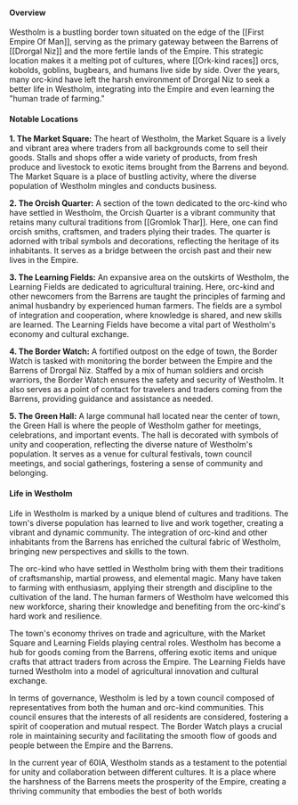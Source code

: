 

#### Overview

Westholm is a bustling border town situated on the edge of the [[First Empire Of Man]], serving as the primary gateway between the Barrens of [[Drorgal Niz]] and the more fertile lands of the Empire. This strategic location makes it a melting pot of cultures, where [[Ork-kind races]] orcs, kobolds, goblins, bugbears, and humans live side by side. Over the years, many orc-kind have left the harsh environment of Drorgal Niz to seek a better life in Westholm, integrating into the Empire and even learning the "human trade of farming."

#### Notable Locations

**1. The Market Square:** The heart of Westholm, the Market Square is a lively and vibrant area where traders from all backgrounds come to sell their goods. Stalls and shops offer a wide variety of products, from fresh produce and livestock to exotic items brought from the Barrens and beyond. The Market Square is a place of bustling activity, where the diverse population of Westholm mingles and conducts business.

**2. The Orcish Quarter:** A section of the town dedicated to the orc-kind who have settled in Westholm, the Orcish Quarter is a vibrant community that retains many cultural traditions from [[Gromlok Thar]]. Here, one can find orcish smiths, craftsmen, and traders plying their trades. The quarter is adorned with tribal symbols and decorations, reflecting the heritage of its inhabitants. It serves as a bridge between the orcish past and their new lives in the Empire.

**3. The Learning Fields:** An expansive area on the outskirts of Westholm, the Learning Fields are dedicated to agricultural training. Here, orc-kind and other newcomers from the Barrens are taught the principles of farming and animal husbandry by experienced human farmers. The fields are a symbol of integration and cooperation, where knowledge is shared, and new skills are learned. The Learning Fields have become a vital part of Westholm's economy and cultural exchange.

**4. The Border Watch:** A fortified outpost on the edge of town, the Border Watch is tasked with monitoring the border between the Empire and the Barrens of Drorgal Niz. Staffed by a mix of human soldiers and orcish warriors, the Border Watch ensures the safety and security of Westholm. It also serves as a point of contact for travelers and traders coming from the Barrens, providing guidance and assistance as needed.

**5. The Green Hall:** A large communal hall located near the center of town, the Green Hall is where the people of Westholm gather for meetings, celebrations, and important events. The hall is decorated with symbols of unity and cooperation, reflecting the diverse nature of Westholm's population. It serves as a venue for cultural festivals, town council meetings, and social gatherings, fostering a sense of community and belonging.

#### Life in Westholm

Life in Westholm is marked by a unique blend of cultures and traditions. The town's diverse population has learned to live and work together, creating a vibrant and dynamic community. The integration of orc-kind and other inhabitants from the Barrens has enriched the cultural fabric of Westholm, bringing new perspectives and skills to the town.

The orc-kind who have settled in Westholm bring with them their traditions of craftsmanship, martial prowess, and elemental magic. Many have taken to farming with enthusiasm, applying their strength and discipline to the cultivation of the land. The human farmers of Westholm have welcomed this new workforce, sharing their knowledge and benefiting from the orc-kind's hard work and resilience.

The town's economy thrives on trade and agriculture, with the Market Square and Learning Fields playing central roles. Westholm has become a hub for goods coming from the Barrens, offering exotic items and unique crafts that attract traders from across the Empire. The Learning Fields have turned Westholm into a model of agricultural innovation and cultural exchange.

In terms of governance, Westholm is led by a town council composed of representatives from both the human and orc-kind communities. This council ensures that the interests of all residents are considered, fostering a spirit of cooperation and mutual respect. The Border Watch plays a crucial role in maintaining security and facilitating the smooth flow of goods and people between the Empire and the Barrens.

In the current year of 60IA, Westholm stands as a testament to the potential for unity and collaboration between different cultures. It is a place where the harshness of the Barrens meets the prosperity of the Empire, creating a thriving community that embodies the best of both worlds